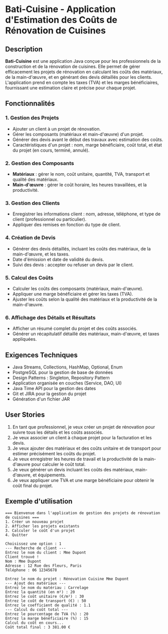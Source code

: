 # Bati-Cuisine - Application d'Estimation des Coûts de Rénovation de Cuisines

## Description
**Bati-Cuisine** est une application Java conçue pour les professionnels de la construction et de la rénovation de cuisines. Elle permet de gérer efficacement les projets de rénovation en calculant les coûts des matériaux, de la main-d'œuvre, et en générant des devis détaillés pour les clients. L'application prend en compte les taxes (TVA) et les marges bénéficiaires, fournissant une estimation claire et précise pour chaque projet.

## Fonctionnalités

### 1. Gestion des Projets
- Ajouter un client à un projet de rénovation.
- Gérer les composants (matériaux et main-d'œuvre) d'un projet.
- Générer des devis avant le début des travaux avec estimation des coûts.
- Caractéristiques d'un projet : nom, marge bénéficiaire, coût total, et état du projet (en cours, terminé, annulé).

### 2. Gestion des Composants
- **Matériaux** : gérer le nom, coût unitaire, quantité, TVA, transport et qualité des matériaux.
- **Main-d'œuvre** : gérer le coût horaire, les heures travaillées, et la productivité.

### 3. Gestion des Clients
- Enregistrer les informations client : nom, adresse, téléphone, et type de client (professionnel ou particulier).
- Appliquer des remises en fonction du type de client.

### 4. Création de Devis
- Générer des devis détaillés, incluant les coûts des matériaux, de la main-d'œuvre, et les taxes.
- Date d'émission et date de validité du devis.
- Suivi des devis : accepter ou refuser un devis par le client.

### 5. Calcul des Coûts
- Calculer les coûts des composants (matériaux, main-d'œuvre).
- Appliquer une marge bénéficiaire et gérer les taxes (TVA).
- Ajuster les coûts selon la qualité des matériaux et la productivité de la main-d'œuvre.

### 6. Affichage des Détails et Résultats
- Afficher un résumé complet du projet et des coûts associés.
- Générer un récapitulatif détaillé des matériaux, main-d'œuvre, et taxes appliquées.

## Exigences Techniques
- Java Streams, Collections, HashMap, Optional, Enum
- PostgreSQL pour la gestion de base de données
- Design Patterns : Singleton, Repository Pattern
- Application organisée en couches (Service, DAO, UI)
- Java Time API pour la gestion des dates
- Git et JIRA pour la gestion du projet
- Génération d'un fichier JAR

## User Stories

1. En tant que professionnel, je veux créer un projet de rénovation pour suivre tous les détails et les coûts associés.
2. Je veux associer un client à chaque projet pour la facturation et les devis.
3. Je veux ajouter des matériaux et des coûts unitaire et de transport pour estimer précisément les coûts du projet.
4. Je veux enregistrer les heures de travail et la productivité de la main-d'œuvre pour calculer le coût total.
5. Je veux générer un devis incluant les coûts des matériaux, main-d'œuvre, et équipements.
6. Je veux appliquer une TVA et une marge bénéficiaire pour obtenir le coût final du projet.

## Exemple d'utilisation

```plaintext
=== Bienvenue dans l'application de gestion des projets de rénovation de cuisines ===
1. Créer un nouveau projet
2. Afficher les projets existants
3. Calculer le coût d'un projet
4. Quitter

Choisissez une option : 1
--- Recherche de client ---
Entrez le nom du client : Mme Dupont
Client trouvé !
Nom : Mme Dupont
Adresse : 12 Rue des Fleurs, Paris
Téléphone : 06 12345678

Entrez le nom du projet : Rénovation Cuisine Mme Dupont
--- Ajout des matériaux ---
Entrez le nom du matériau : Carrelage
Entrez la quantité (en m²) : 20
Entrez le coût unitaire (€/m²) : 30
Entrez le coût de transport (€) : 50
Entrez le coefficient de qualité : 1.1
--- Calcul du coût total ---
Entrez le pourcentage de TVA (%) : 20
Entrez la marge bénéficiaire (%) : 15
Calcul du coût en cours...
Coût total final : 3 381.00 €
